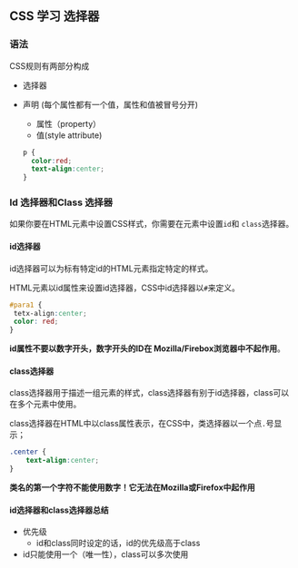 

## CSS 学习 选择器

### 语法

CSS规则有两部分构成

- 选择器

- 声明 (每个属性都有一个值，属性和值被冒号分开)

  - 属性（property）
  - 值(style attribute) 

  ```css
  p {
  	color:red;
  	text-align:center;
  }
  ```

  

###  Id 选择器和Class 选择器 

如果你要在HTML元素中设置CSS样式，你需要在元素中设置`id`和 `class`选择器。

#### id选择器

id选择器可以为标有特定id的HTML元素指定特定的样式。

HTML元素以id属性来设置id选择器，CSS中id选择器以`#`来定义。

```css
#para1 {
 tetx-align:center;
 color: red;
}
```

**id属性不要以数字开头，数字开头的ID在 Mozilla/Firebox浏览器中不起作用**。

#### class选择器

class选择器用于描述一组元素的样式，class选择器有别于id选择器，class可以在多个元素中使用。

class选择器在HTML中以class属性表示，在CSS中，类选择器以一个点`.`号显示；

```css
.center {
	text-align:center;
}
```

**类名的第一个字符不能使用数字！它无法在Mozilla或Firefox中起作用**



#### id选择器和class选择器总结

- 优先级
  - id和class同时设定的话，id的优先级高于class 
- id只能使用一个（唯一性），class可以多次使用